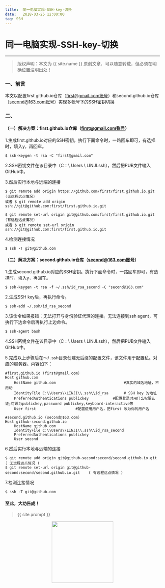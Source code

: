 ```yaml
---          
title:  同一电脑实现-SSH-key-切换
date:   2018-03-25 12:00:00
tag: SSH
---
```

# 同一电脑实现-SSH-key-切换

***
> 版权声明：本文为 {{ site.name }} 原创文章，可以随意转载，但必须在明确位置注明出处！

### 一、前言

本文以配置first.github.io仓库（first@gmail.com账号）和second.github.io仓库（second@163.com账号）实现多帐号下的SSH密钥切换

### 二、
#### （一）解决方案：first.github.io仓库（first@gmail.com账号）

1.生成first.github.io对应的SSH密钥。执行下面命令时，一路回车即可，有选择时，填入y，再回车。

<head><link rel="stylesheet" href="../css/rouge.css"></head>

```
$ ssh-keygen -t rsa -C "first@gmail.com"
 ```

2.SSH密钥文件在该目录中（C：\ Users \ LINJI.ssh），然后把PUB文件输入GitHub中。

3.然后实行本地与远端的连接

```
$ git remote add origin https://github.com/first/first.github.io.git   (无远程远点情况)
或者 $ git remote add origin ssh://git@github.com:first/first.github.io.git 
```

```
$ git remote set-url origin git@github.com:first/first.github.io.git   (有远程远点情况) 
或者 $ git remote set-url origin ssh://git@github.com:first/first.github.io.git
```
	
4.检测连接情况

```
$ ssh -T git@github.com  
```

#### （二）解决方案：second.github.io仓库（second@163.com账号）

1.生成second.github.io对应的SSH密钥。执行下面命令时，一路回车即可，有选择时，填入y，再回车。

```
$ ssh-keygen -t rsa -f ~/.ssh/id_rsa_second -C "second@163.com" 
```

2.生成SSH key后，再执行命令。

```
$ ssh-add ~/.ssh/id_rsa_second
```

3.该命令如果报错：无法打开与身份验证代理的连接。无法连接到ssh agent，可执行下边命令后再执行上边命令。

```
$ ssh-agent bash
```

4.SSH密钥文件在该目录中（C：\ Users \ LINJI.ssh），然后把PUB文件输入GitHub中。

5.完成以上步骤后在〜/ .ssh目录创建无后缀的配置文件，该文件用于配置私。对应的服务器。内容如下：

```
#first.github.io (first@gmail.com)        
Host github.com                                       
	HostName github.com                               #真实的域名地址，不用动         
	IdentityFile C:\\Users\\LINJI\\.ssh\\id_rsa       # SSH key 的地址     
	PreferredAuthentications publickey           #配置登录时用什么权限认证;可设为publickey,password publickey,keyboard-interactive等                 
	User first                  #配置使用用户名，把first 改为你的用户名  
      
#second.github.io (second@163.com)       
Host github-second.github.io      
	HostName github.com      
	IdentityFile C:\\Users\\LINJI\\.ssh\\id_rsa_second       
	PreferredAuthentications publickey       
	User second
```

6.然后实行本地与远端的连接

```
$ git remote add origin git@github-second:second/second.github.io.git        ( 无远程远点情况 )
$ git remote set-url origin git@github-second:second/second.github.io.git    ( 有远程远点情况 )
```

7.检测连接情况

```
$ ssh -T git@github.com
```

#### 至此，大功告成！

> {{ site.prompt }}

<div  align="center">
<img src="https://rengui520.github.io/images/wechart.jpg" width = "200" height = "200"/>